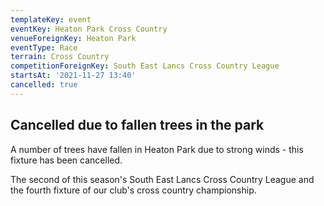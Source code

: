```yaml
---
templateKey: event
eventKey: Heaton Park Cross Country
venueForeignKey: Heaton Park
eventType: Race
terrain: Cross Country
competitionForeignKey: South East Lancs Cross Country League
startsAt: '2021-11-27 13:40'
cancelled: true
---
```

## Cancelled due to fallen trees in the park

A number of trees have fallen in Heaton Park due to strong winds - this fixture has been cancelled.


The second of this season's South East Lancs Cross Country League and
the fourth fixture of our club's cross country championship.
